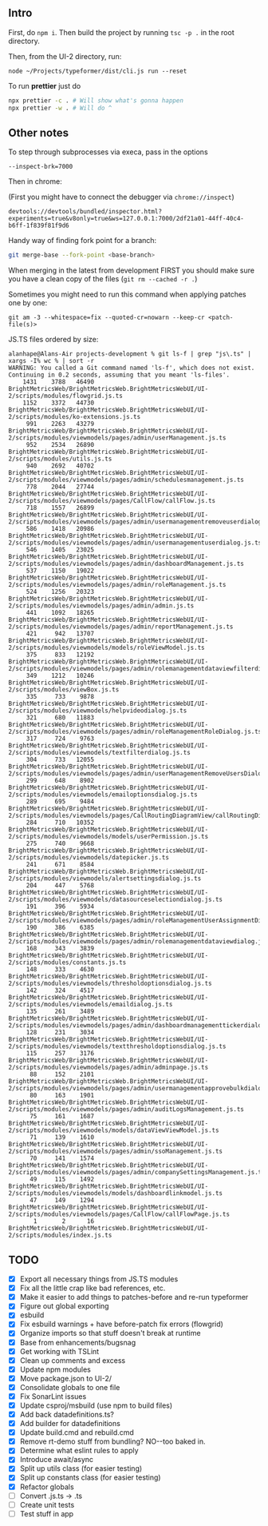 ## Intro

First, do `npm i`. Then build the project by running `tsc -p .` in the root directory.

Then, from the UI-2 directory, run:

```
node ~/Projects/typeformer/dist/cli.js run --reset
```

To run **prettier** just do

```sh
npx prettier -c . # Will show what's gonna happen
npx prettier -w . # Will do ^
```

## Other notes

To step through subprocesses via execa, pass in the options

```
--inspect-brk=7000
```

Then in chrome:

(First you might have to connect the debugger via `chrome://inspect`)

```
devtools://devtools/bundled/inspector.html?experiments=true&v8only=true&ws=127.0.0.1:7000/2df21a01-44ff-40c4-b6ff-1f839f81f9d6
```

Handy way of finding fork point for a branch:

```sh
git merge-base --fork-point <base-branch>
```

When merging in the latest from development FIRST you should make sure you have a clean copy of the files (`git rm --cached -r .`)

Sometimes you might need to run this command when applying patches one by one:

```
git am -3 --whitespace=fix --quoted-cr=nowarn --keep-cr <patch-file(s)>
```

JS.TS files ordered by size:

```
alanhape@Alans-Air projects-development % git ls-f | grep "js\.ts" | xargs -I% wc % | sort -r 
WARNING: You called a Git command named 'ls-f', which does not exist.
Continuing in 0.2 seconds, assuming that you meant 'ls-files'.
    1431    3788   46490 BrightMetricsWeb/BrightMetricsWeb.BrightMetricsWebUI/UI-2/scripts/modules/flowgrid.js.ts
    1152    3372   44730 BrightMetricsWeb/BrightMetricsWeb.BrightMetricsWebUI/UI-2/scripts/modules/ko-extensions.js.ts
     991    2263   43279 BrightMetricsWeb/BrightMetricsWeb.BrightMetricsWebUI/UI-2/scripts/modules/viewmodels/pages/admin/userManagement.js.ts
     952    2534   26890 BrightMetricsWeb/BrightMetricsWeb.BrightMetricsWebUI/UI-2/scripts/modules/utils.js.ts
     940    2692   40702 BrightMetricsWeb/BrightMetricsWeb.BrightMetricsWebUI/UI-2/scripts/modules/viewmodels/pages/admin/schedulesmanagement.js.ts
     778    2044   27744 BrightMetricsWeb/BrightMetricsWeb.BrightMetricsWebUI/UI-2/scripts/modules/viewmodels/pages/CallFlow/callFlow.js.ts
     718    1557   26899 BrightMetricsWeb/BrightMetricsWeb.BrightMetricsWebUI/UI-2/scripts/modules/viewmodels/pages/admin/usermanagementremoveuserdialog.js.ts
     586    1418   20986 BrightMetricsWeb/BrightMetricsWeb.BrightMetricsWebUI/UI-2/scripts/modules/viewmodels/pages/admin/usermanagementuserdialog.js.ts
     546    1405   23025 BrightMetricsWeb/BrightMetricsWeb.BrightMetricsWebUI/UI-2/scripts/modules/viewmodels/pages/admin/dashboardManagement.js.ts
     537    1150   19022 BrightMetricsWeb/BrightMetricsWeb.BrightMetricsWebUI/UI-2/scripts/modules/viewmodels/pages/admin/roleManagement.js.ts
     524    1256   20323 BrightMetricsWeb/BrightMetricsWeb.BrightMetricsWebUI/UI-2/scripts/modules/viewmodels/pages/admin/admin.js.ts
     441    1092   18265 BrightMetricsWeb/BrightMetricsWeb.BrightMetricsWebUI/UI-2/scripts/modules/viewmodels/pages/admin/reportManagement.js.ts
     421     942   13707 BrightMetricsWeb/BrightMetricsWeb.BrightMetricsWebUI/UI-2/scripts/modules/viewmodels/models/roleViewModel.js.ts
     375     833   12192 BrightMetricsWeb/BrightMetricsWeb.BrightMetricsWebUI/UI-2/scripts/modules/viewmodels/pages/admin/rolemanagementdataviewfilterdialog.js.ts
     349    1212   10246 BrightMetricsWeb/BrightMetricsWeb.BrightMetricsWebUI/UI-2/scripts/modules/viewBox.js.ts
     335     733    9878 BrightMetricsWeb/BrightMetricsWeb.BrightMetricsWebUI/UI-2/scripts/modules/viewmodels/helpvideodialog.js.ts
     321     680   11883 BrightMetricsWeb/BrightMetricsWeb.BrightMetricsWebUI/UI-2/scripts/modules/viewmodels/pages/admin/roleManagementRoleDialog.js.ts
     317     724    9763 BrightMetricsWeb/BrightMetricsWeb.BrightMetricsWebUI/UI-2/scripts/modules/viewmodels/textfilterdialog.js.ts
     304     733   12055 BrightMetricsWeb/BrightMetricsWeb.BrightMetricsWebUI/UI-2/scripts/modules/viewmodels/pages/admin/userManagementRemoveUsersDialog.js.ts
     299     648    8902 BrightMetricsWeb/BrightMetricsWeb.BrightMetricsWebUI/UI-2/scripts/modules/viewmodels/emailoptionsdialog.js.ts
     289     695    9484 BrightMetricsWeb/BrightMetricsWeb.BrightMetricsWebUI/UI-2/scripts/modules/viewmodels/pages/CallRoutingDiagramView/callRoutingDiagramView.js.ts
     284     710   10352 BrightMetricsWeb/BrightMetricsWeb.BrightMetricsWebUI/UI-2/scripts/modules/viewmodels/models/userPermission.js.ts
     275     740    9668 BrightMetricsWeb/BrightMetricsWeb.BrightMetricsWebUI/UI-2/scripts/modules/viewmodels/datepicker.js.ts
     241     671    8584 BrightMetricsWeb/BrightMetricsWeb.BrightMetricsWebUI/UI-2/scripts/modules/viewmodels/alertsettingsdialog.js.ts
     204     447    5768 BrightMetricsWeb/BrightMetricsWeb.BrightMetricsWebUI/UI-2/scripts/modules/viewmodels/datasourceselectiondialog.js.ts
     191     396    5934 BrightMetricsWeb/BrightMetricsWeb.BrightMetricsWebUI/UI-2/scripts/modules/viewmodels/pages/admin/roleManagementUserAssignmentDialog.js.ts
     190     386    6385 BrightMetricsWeb/BrightMetricsWeb.BrightMetricsWebUI/UI-2/scripts/modules/viewmodels/pages/admin/rolemanagementdataviewdialog.js.ts
     168     343    3839 BrightMetricsWeb/BrightMetricsWeb.BrightMetricsWebUI/UI-2/scripts/modules/constants.js.ts
     148     333    4630 BrightMetricsWeb/BrightMetricsWeb.BrightMetricsWebUI/UI-2/scripts/modules/viewmodels/thresholdoptionsdialog.js.ts
     142     324    4517 BrightMetricsWeb/BrightMetricsWeb.BrightMetricsWebUI/UI-2/scripts/modules/viewmodels/emaildialog.js.ts
     135     261    3489 BrightMetricsWeb/BrightMetricsWeb.BrightMetricsWebUI/UI-2/scripts/modules/viewmodels/pages/admin/dashboardmanagementtickerdialog.js.ts
     128     231    3034 BrightMetricsWeb/BrightMetricsWeb.BrightMetricsWebUI/UI-2/scripts/modules/viewmodels/textthresholdoptionsdialog.js.ts
     115     257    3176 BrightMetricsWeb/BrightMetricsWeb.BrightMetricsWebUI/UI-2/scripts/modules/viewmodels/pages/admin/adminpage.js.ts
      88     152    2101 BrightMetricsWeb/BrightMetricsWeb.BrightMetricsWebUI/UI-2/scripts/modules/viewmodels/pages/admin/usermanagementapprovebulkdialog.js.ts
      80     163    1901 BrightMetricsWeb/BrightMetricsWeb.BrightMetricsWebUI/UI-2/scripts/modules/viewmodels/pages/admin/auditLogsManagement.js.ts
      75     161    1687 BrightMetricsWeb/BrightMetricsWeb.BrightMetricsWebUI/UI-2/scripts/modules/viewmodels/models/dataViewViewModel.js.ts
      71     139    1610 BrightMetricsWeb/BrightMetricsWeb.BrightMetricsWebUI/UI-2/scripts/modules/viewmodels/pages/admin/ssoManagement.js.ts
      70     141    1574 BrightMetricsWeb/BrightMetricsWeb.BrightMetricsWebUI/UI-2/scripts/modules/viewmodels/pages/admin/companySettingsManagement.js.ts
      49     115    1492 BrightMetricsWeb/BrightMetricsWeb.BrightMetricsWebUI/UI-2/scripts/modules/viewmodels/models/dashboardlinkmodel.js.ts
      47     149    1294 BrightMetricsWeb/BrightMetricsWeb.BrightMetricsWebUI/UI-2/scripts/modules/viewmodels/pages/CallFlow/callFlowPage.js.ts
       1       2      16 BrightMetricsWeb/BrightMetricsWeb.BrightMetricsWebUI/UI-2/scripts/modules/index.js.ts
```

## TODO

-   [x] Export all necessary things from JS.TS modules
-   [x] Fix all the little crap like bad references, etc.
-   [x] Make it easier to add things to patches-before and re-run typeformer
-   [x] Figure out global exporting
-   [x] esbuild
-   [x] Fix esbuild warnings + have before-patch fix errors (flowgrid)
-   [x] Organize imports so that stuff doesn't break at runtime
-   [x] Base from enhancements/bugsnag
-   [x] Get working with TSLint
-   [x] Clean up comments and excess
-   [x] Update npm modules
-   [x] Move package.json to UI-2/
-   [x] Consolidate globals to one file
-   [x] Fix SonarLint issues
-   [x] Update csproj/msbuild (use npm to build files)
-   [x] Add back datadefinitions.ts?
-   [x] Add builder for datadefinitions
-   [x] Update build.cmd and rebuild.cmd
-   [x] Remove rt-demo stuff from bundling? NO--too baked in.
-   [x] Determine what eslint rules to apply
-   [x] Introduce await/async
-   [x] Split up utils class (for easier testing)
-   [x] Split up constants class (for easier testing)
-   [x] Refactor globals
-   [ ] Convert .js.ts -> .ts
-   [ ] Create unit tests
-   [ ] Test stuff in app
